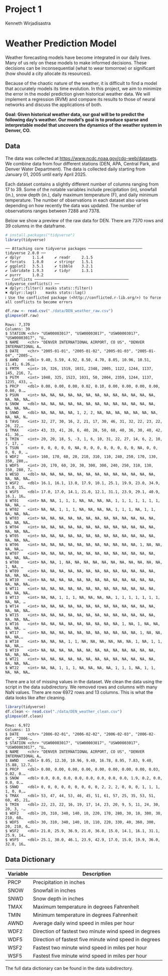 # Project 1
Kenneth Wirjadisastra

# Weather Prediction Model

Weather forecasting models have become integrated in our daily lives.
Many of us rely on these models to make informed decisions. These
decisions can be inconsequential (what to wear tomorrow) or significant
(how should a city allocate its resources).

Because of the chaotic nature of the weather, it is difficult to find a
model that accurately models its time evolution. In this project, we aim
to minimize the error in the model prediction given historical weather
data. We will implement a regression (RVM) and compare its results to
those of neural networks and discuss the applications of both.

**Goal: Given historical weather data, our goal will be to predict the
following day’s weather. Our model’s goal is to produce sparse and
interpretable model that uncovers the dynamics of the weather system in
Denver, CO.**

## Data

The data was collected at <https://www.ncdc.noaa.gov/cdo-web/datasets>.
We combine data from four different stations (DEN, APA, Central Park,
and Denver Water Department). The data is collected daily starting from
January 01, 2005 until early April 2025.

Each dataset contains a slightly different number of columns ranging
from 17 to 39. Some of the notable variables include precipitation (in),
snowfall (in.), snow depth (in.), daily maximum temperature (F), and
daily minimum temperature. The number of observations in each dataset
also varies depending on how recently the data was updated. The number
of observations ranges between 7288 and 7378.

Below we show a preview of the raw data for DEN. There are 7370 rows and
39 columns in the dataframe.

``` r
# install.packages("tidyverse")
library(tidyverse)
```

    ── Attaching core tidyverse packages ──────────────────────── tidyverse 2.0.0 ──
    ✔ dplyr     1.1.4     ✔ readr     2.1.5
    ✔ forcats   1.0.0     ✔ stringr   1.5.1
    ✔ ggplot2   3.5.1     ✔ tibble    3.2.1
    ✔ lubridate 1.9.3     ✔ tidyr     1.3.1
    ✔ purrr     1.0.2     
    ── Conflicts ────────────────────────────────────────── tidyverse_conflicts() ──
    ✖ dplyr::filter() masks stats::filter()
    ✖ dplyr::lag()    masks stats::lag()
    ℹ Use the conflicted package (<http://conflicted.r-lib.org/>) to force all conflicts to become errors

``` r
df.raw <- read.csv("./data/DEN_weather_raw.csv")
glimpse(df.raw)
```

    Rows: 7,370
    Columns: 39
    $ STATION <chr> "USW00003017", "USW00003017", "USW00003017", "USW00003017", "U…
    $ NAME    <chr> "DENVER INTERNATIONAL AIRPORT, CO US", "DENVER INTERNATIONAL A…
    $ DATE    <chr> "2005-01-01", "2005-01-02", "2005-01-03", "2005-01-04", "2005-…
    $ AWND    <dbl> 9.40, 5.59, 4.92, 8.50, 4.70, 8.05, 10.96, 10.51, 11.41, 6.26,…
    $ FMTM    <int> 10, 326, 1519, 1031, 2348, 2005, 1122, 1244, 1137, 145, 216, 7…
    $ PGTM    <int> 1048, 325, 1523, 1031, 50, 2004, 2359, 1244, 1137, 1235, 433, …
    $ PRCP    <dbl> 0.00, 0.00, 0.00, 0.02, 0.10, 0.00, 0.00, 0.00, 0.00, 0.00, 0.…
    $ PSUN    <int> NA, NA, NA, NA, NA, NA, NA, NA, NA, NA, NA, NA, NA, NA, NA, NA…
    $ SNOW    <dbl> NA, NA, NA, NA, NA, NA, NA, NA, NA, NA, NA, NA, NA, NA, NA, NA…
    $ SNWD    <dbl> NA, NA, NA, NA, 1, 2, 2, NA, NA, NA, NA, NA, NA, NA, NA, NA, N…
    $ TAVG    <int> 32, 27, 30, 16, 2, 21, 17, 30, 46, 31, 32, 22, 23, 22, 26, 22,…
    $ TMAX    <int> 43, 33, 41, 26, 6, 40, 28, 50, 60, 40, 36, 30, 40, 42, 41, 36,…
    $ TMIN    <int> 20, 20, 18, 5, -3, 1, 6, 10, 31, 22, 27, 14, 6, 2, 10, 7, 17, …
    $ TSUN    <int> 0, 0, 0, 0, 0, NA, 0, 0, 0, 0, 0, 0, 0, 0, NA, 0, 0, 0, 0, 0, …
    $ WDF2    <int> 160, 170, 60, 20, 210, 310, 110, 240, 250, 170, 130, 350, 280,…
    $ WDF5    <int> 20, 170, 60, 20, 30, 300, 300, 240, 250, 310, 130, 350, 280, 7…
    $ WESD    <dbl> NA, NA, NA, NA, NA, NA, NA, NA, NA, NA, NA, NA, NA, NA, NA, NA…
    $ WSF2    <dbl> 16.1, 16.1, 13.0, 17.9, 10.1, 25.1, 19.9, 23.0, 34.9, 15.0, 15…
    $ WSF5    <dbl> 17.0, 17.0, 14.1, 21.0, 12.1, 31.1, 23.9, 29.1, 40.9, 16.1, 16…
    $ WT01    <int> NA, NA, 1, 1, 1, NA, NA, NA, NA, 1, 1, 1, 1, 1, 1, 1, NA, NA, …
    $ WT02    <int> NA, NA, 1, 1, 1, NA, NA, NA, NA, 1, 1, 1, NA, 1, 1, NA, NA, NA…
    $ WT03    <int> NA, NA, NA, NA, NA, NA, NA, NA, NA, NA, NA, NA, NA, NA, NA, NA…
    $ WT04    <int> NA, NA, NA, NA, NA, NA, NA, NA, NA, NA, NA, NA, NA, NA, NA, NA…
    $ WT05    <int> NA, NA, NA, NA, NA, NA, NA, NA, NA, NA, NA, NA, NA, NA, NA, NA…
    $ WT06    <int> NA, NA, NA, NA, NA, NA, NA, NA, NA, NA, NA, 1, NA, NA, NA, NA,…
    $ WT07    <int> NA, NA, NA, NA, NA, NA, NA, NA, NA, NA, NA, NA, NA, NA, NA, NA…
    $ WT08    <int> NA, NA, 1, NA, NA, NA, NA, NA, NA, NA, NA, NA, NA, NA, 1, NA, …
    $ WT09    <int> NA, NA, NA, NA, NA, NA, NA, NA, NA, NA, NA, NA, NA, NA, NA, NA…
    $ WT10    <int> NA, NA, NA, NA, NA, NA, NA, NA, NA, NA, NA, NA, NA, NA, NA, NA…
    $ WT11    <int> NA, NA, NA, NA, NA, NA, NA, NA, NA, NA, NA, NA, NA, NA, NA, NA…
    $ WT13    <int> NA, NA, 1, 1, 1, NA, NA, NA, NA, 1, 1, 1, 1, 1, 1, 1, NA, NA, …
    $ WT14    <int> NA, NA, NA, NA, NA, NA, NA, NA, NA, NA, NA, NA, NA, NA, NA, NA…
    $ WT15    <int> NA, NA, NA, NA, NA, NA, NA, NA, NA, NA, NA, NA, NA, NA, NA, NA…
    $ WT16    <int> NA, NA, NA, NA, NA, NA, NA, NA, NA, 1, NA, 1, NA, NA, NA, NA, …
    $ WT17    <int> NA, NA, NA, NA, NA, NA, NA, NA, NA, NA, NA, 1, NA, NA, NA, NA,…
    $ WT18    <int> NA, NA, NA, 1, 1, NA, NA, NA, NA, NA, NA, 1, NA, 1, 1, NA, NA,…
    $ WT19    <int> NA, NA, NA, NA, NA, NA, NA, NA, NA, NA, NA, NA, NA, NA, NA, NA…
    $ WT21    <int> NA, NA, NA, NA, NA, NA, NA, NA, NA, NA, NA, NA, NA, NA, NA, NA…
    $ WT22    <int> NA, NA, 1, 1, 1, NA, NA, NA, NA, 1, 1, 1, NA, 1, 1, NA, NA, NA…

There are a lot of missing values in the dataset. We clean the data
using the script in the data subdirectory. We removed rows and columns
with many NaN values. There are now 6972 rows and 13 columns. This is
what the data looks like after cleaning.

``` r
library(tidyverse)
df.clean <- read.csv("./data/DEN_weather_clean.csv")
glimpse(df.clean)
```

    Rows: 6,972
    Columns: 13
    $ DATE    <chr> "2006-02-01", "2006-02-02", "2006-02-03", "2006-02-04", "2006-…
    $ STATION <chr> "USW00003017", "USW00003017", "USW00003017", "USW00003017", "U…
    $ NAME    <chr> "DENVER INTERNATIONAL AIRPORT, CO US", "DENVER INTERNATIONAL A…
    $ AWND    <dbl> 8.05, 12.30, 10.96, 9.40, 16.78, 8.95, 7.83, 9.40, 15.88, 12.7…
    $ PRCP    <dbl> 0.00, 0.00, 0.00, 0.00, 0.00, 0.00, 0.00, 0.00, 0.03, 0.02, 0.…
    $ SNOW    <dbl> 0.0, 0.0, 0.0, 0.0, 0.0, 0.0, 0.0, 0.0, 1.9, 0.2, 0.0, 0.0, 0.…
    $ SNWD    <dbl> 0, 0, 0, 0, 0, 0, 0, 0, 0, 2, 2, 2, 0, 0, 0, 1, 1, 1, 1, 0, 0,…
    $ TMAX    <dbl> 53, 47, 44, 53, 46, 45, 51, 61, 57, 25, 35, 53, 51, 60, 45, 21…
    $ TMIN    <dbl> 22, 23, 22, 16, 19, 17, 14, 23, 20, 9, 5, 11, 24, 30, 20, 3, -…
    $ WDF2    <dbl> 20, 310, 340, 140, 10, 220, 170, 280, 30, 10, 300, 30, 210, 60…
    $ WDF5    <dbl> 30, 310, 340, 140, 10, 110, 220, 330, 40, 360, 300, 20, 210, 6…
    $ WSF2    <dbl> 21.0, 25.9, 36.9, 21.0, 36.0, 15.0, 14.1, 16.1, 31.1, 25.9, 14…
    $ WSF5    <dbl> 25.1, 30.0, 46.1, 23.9, 42.9, 17.0, 15.0, 19.9, 36.0, 32.0, 16…

## Data Dictionary

<table>
<thead>
<tr class="header">
<th>Variable</th>
<th>Description</th>
</tr>
</thead>
<tbody>
<tr class="odd">
<td>PRCP</td>
<td>Precipitation in inches</td>
</tr>
<tr class="even">
<td>SNOW</td>
<td>Snowfall in inches</td>
</tr>
<tr class="odd">
<td>SNWD</td>
<td>Snow depth in inches</td>
</tr>
<tr class="even">
<td>TMAX</td>
<td>Maximum temperature in degrees Fahrenheit</td>
</tr>
<tr class="odd">
<td>TMIN</td>
<td>Minimum temperature in degrees Fahrenheit</td>
</tr>
<tr class="even">
<td>AWND</td>
<td>Average daily wind speed in miles per hour</td>
</tr>
<tr class="odd">
<td>WDF2</td>
<td>Direction of fastest two minute wind speed in degrees</td>
</tr>
<tr class="even">
<td>WDF5</td>
<td>Direction of fastest five minute wind speed in degrees</td>
</tr>
<tr class="odd">
<td>WSF2</td>
<td>Fastest two minute wind speed in miles per hour</td>
</tr>
<tr class="even">
<td>WSF5</td>
<td>Fastest five minute wind speed in miles per hour</td>
</tr>
</tbody>
</table>

The full data dictionary can be found in the data subdirectory.
